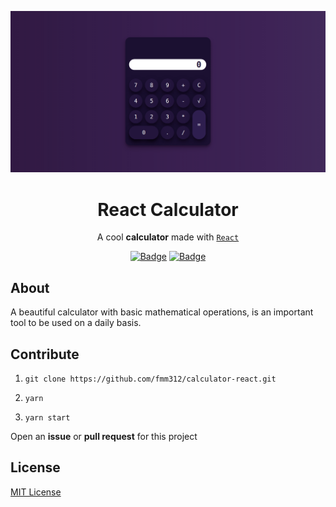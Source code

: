 ![This is a alt text.](/assets/screenshoot.png "Screenchoot")

<h1 align="center">React Calculator</h1>

<div align="center">

A cool **calculator** made with [`React`](https://facebook.github.io/react/)


[![Badge](https://img.shields.io/badge/Version-1.0.0-8E2DE2.svg)]()
[![Badge](https://img.shields.io/badge/License-MIT-8E2DE2.svg)]()

</div>


## About

A beautiful calculator with basic mathematical operations, is an important tool to be used on a daily basis.

## Contribute

1. `git clone https://github.com/fmm312/calculator-react.git`

2. `yarn`

3. `yarn start`

Open an **issue** or **pull request** for this project

## License

[MIT License](https://github.com/fmm312/calculator/blob/master/LICENSE)

